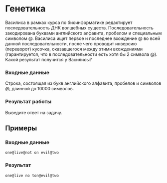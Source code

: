 # Генетика

Василиса в рамках курса по биоинформатике редактирует последовательность ДНК волшебных существ.
Последовательность закодирована буквами английского алфавита, пробелом и специальным символом @. 
Василиса ищет первое и последнее вхождение @ во всей данной последовательности, после чего проводит 
инверсию (переворот) кусочка, оказавшегося между этими вхождениями (гарантируется, что в 
последовательности есть хотя бы 2 символа @). Какой результат получится у Василисы?

### Входные данные

Строка, состоящая из букв английского алфавита, пробелов и символов @, длинной до 10000 символов.

### Результат работы

Выведите ответ на задачу.

## Примеры

### Входные данные

    one@live@not on evil@two
    
### Результат 

    one@live no ton@evil@two
    
